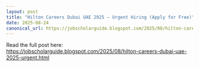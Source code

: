 ```yaml
---
layout: post
title: "Hilton Careers Dubai UAE 2025 — Urgent Hiring (Apply for Free)"
date: 2025-08-24
canonical_url: https://jobscholarguide.blogspot.com/2025/08/hilton-careers-dubai-uae-2025-urgent.html
---
```


Read the full post here: https://jobscholarguide.blogspot.com/2025/08/hilton-careers-dubai-uae-2025-urgent.html
